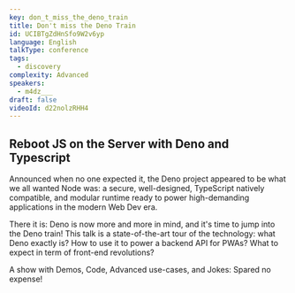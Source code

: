 ```yaml
---
key: don_t_miss_the_deno_train
title: Don't miss the Deno Train
id: UCIBTgZdHnSfo9W2v6yp
language: English
talkType: conference
tags:
  - discovery
complexity: Advanced
speakers:
  - m4dz___
draft: false
videoId: d22nolzRHH4
---
```


## Reboot JS on the Server with Deno and Typescript

Announced when no one expected it, the Deno project appeared to be what we all wanted Node was: a secure, well-designed, TypeScript natively compatible, and modular runtime ready to power high-demanding applications in the modern Web Dev era.

There it is: Deno is now more and more in mind, and it's time to jump into the Deno train! This talk is a state-of-the-art tour of the technology: what Deno exactly is? How to use it to power a backend API for PWAs? What to expect in term of front-end revolutions?

A show with Demos, Code, Advanced use-cases, and Jokes: Spared no expense!
